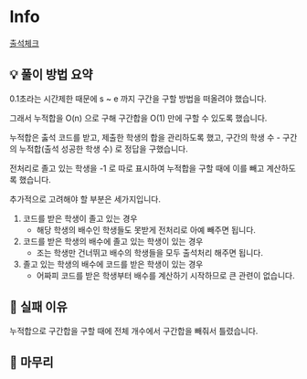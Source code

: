 # Info
[출석체크](https://boj.kr/20438)

## 💡 풀이 방법 요약

0.1초라는 시간제한 때문에 s ~ e 까지 구간을 구할 방법을 떠올려야 했습니다.

그래서 누적합을 O(n) 으로 구해 구간합을 O(1) 만에 구할 수 있도록 했습니다.

누적합은 춣석 코드를 받고, 제출한 학생의 합을 관리하도록 했고, 구간의 학생 수 - 구간의 누적합(출석 성공한 학생 수) 로 정답을 구했습니다.

전처리로 졸고 있는 학생을 -1 로 따로 표시하여 누적합을 구할 때에 이를 빼고 계산하도록 했습니다.

추가적으로 고려해야 할 부분은 세가지입니다.

1. 코드를 받은 학생이 졸고 있는 경우
    - 해당 학생의 배수인 학생들도 못받게 전처리로 아예 빼주면 됩니다.
2. 코드를 받은 학생의 배수에 졸고 있는 학생이 있는 경우
    - 조는 학생만 건너뛰고 배수의 학생들을 모두 출석처리 해주면 됩니다.
3. 졸고 있는 학생의 배수에 코드를 받은 학생이 있는 경우
    - 어짜피 코드를 받은 학생부터 배수를 계산하기 시작하므로 큰 관련이 없습니다.

## 👀 실패 이유

누적합으로 구간합을 구할 때에 전체 개수에서 구간합을 빼줘서 틀렸습니다.

## 🙂 마무리
